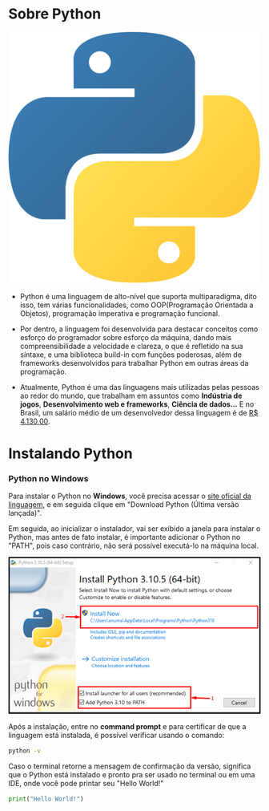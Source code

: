 # Sobre Python

![Símbolo do Python](https://github.com/ArthurOReis/Python-for-dummies/blob/main/introducao/imgs/5848152fcef1014c0b5e4967.png)


* Python é uma linguagem de alto-nível que suporta multiparadigma, dito isso, tem várias funcionalidades, como OOP(Programação Orientada a Objetos), programação imperativa e programação funcional.

* Por dentro, a linguagem foi desenvolvida para destacar conceitos como esforço do programador sobre esforço da máquina, dando mais compreensibilidade a velocidade e clareza, o que é refletido na sua síntaxe, e uma biblioteca build-in com funções poderosas, além de frameworks desenvolvidos para trabalhar Python em outras áreas da programação.

* Atualmente, Python é uma das linguagens mais utilizadas pelas pessoas ao redor do mundo, que trabalham em assuntos como **Indústria de jogos**, **Desenvolvimento web e frameworks**, **Ciência de dados...** E no Brasil, um salário médio de um desenvolvedor dessa linguagem é de [R$ 4.130,00](https://www.vagas.com.br/cargo/desenvolvedor-python).

# Instalando Python

### Python no Windows

Para instalar o Python no **Windows**, você precisa acessar o [site oficial da linguagem](https://www.python.org/downloads/), e em seguida clique em "Download Python (Última versão lançada)".

Em seguida, ao inicializar o instalador, vai ser exibido a janela para instalar o Python, mas antes de fato instalar, é importante adicionar o Python no "PATH", pois caso contrário, não será possível executá-lo na máquina local.

![Instalador do Python](https://github.com/ArthurOReis/Python-for-dummies/blob/main/introducao/imgs/How-to-Add-Python-to-Windows-Path-3.webp)

Após a instalação, entre no **command prompt** e para certificar de que a linguagem está instalada, é possível verificar usando o comando:

~~~cmd
python -v
~~~

Caso o terminal retorne a mensagem de confirmação da versão, significa que o Python está instalado e pronto pra ser usado no terminal ou em uma IDE, onde você pode printar seu "Hello World!"

~~~python
print("Hello World!")
~~~
